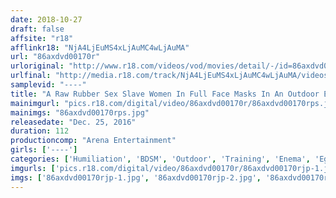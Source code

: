```yaml
---
date: 2018-10-27
draft: false
affsite: "r18"
afflinkr18: "NjA4LjEuMS4xLjAuMC4wLjAuMA"
url: "86axdvd00170r"
urloriginal: "http://www.r18.com/videos/vod/movies/detail/-/id=86axdvd00170r"
urlfinal: "http://media.r18.com/track/NjA4LjEuMS4xLjAuMC4wLjAuMA/videos/vod/movies/detail/-/id=86axdvd00170r"
samplevid: "----"
title: "A Raw Rubber Sex Slave Women In Full Face Masks In An Outdoor Enema Fest"
mainimgurl: "pics.r18.com/digital/video/86axdvd00170r/86axdvd00170rps.jpg"
mainimgs: "86axdvd00170rps.jpg"
releasedate: "Dec. 25, 2016"
duration: 112
productioncomp: "Arena Entertainment"
girls: ['----']
categories: ['Humiliation', 'BDSM', 'Outdoor', 'Training', 'Enema', 'Egg Vibrator', 'Bondage', 'Big Vibrator']
imgurls: ['pics.r18.com/digital/video/86axdvd00170r/86axdvd00170rjp-1.jpg', 'pics.r18.com/digital/video/86axdvd00170r/86axdvd00170rjp-2.jpg', 'pics.r18.com/digital/video/86axdvd00170r/86axdvd00170rjp-3.jpg', 'pics.r18.com/digital/video/86axdvd00170r/86axdvd00170rjp-4.jpg', 'pics.r18.com/digital/video/86axdvd00170r/86axdvd00170rjp-5.jpg', 'pics.r18.com/digital/video/86axdvd00170r/86axdvd00170rjp-6.jpg', 'pics.r18.com/digital/video/86axdvd00170r/86axdvd00170rjp-7.jpg', 'pics.r18.com/digital/video/86axdvd00170r/86axdvd00170rjp-8.jpg', 'pics.r18.com/digital/video/86axdvd00170r/86axdvd00170rjp-9.jpg', 'pics.r18.com/digital/video/86axdvd00170r/86axdvd00170rjp-10.jpg', 'pics.r18.com/digital/video/86axdvd00170r/86axdvd00170rjp-11.jpg', 'pics.r18.com/digital/video/86axdvd00170r/86axdvd00170rjp-12.jpg', 'pics.r18.com/digital/video/86axdvd00170r/86axdvd00170rjp-13.jpg', 'pics.r18.com/digital/video/86axdvd00170r/86axdvd00170rjp-14.jpg', 'pics.r18.com/digital/video/86axdvd00170r/86axdvd00170rjp-15.jpg', 'pics.r18.com/digital/video/86axdvd00170r/86axdvd00170rjp-16.jpg', 'pics.r18.com/digital/video/86axdvd00170r/86axdvd00170rjp-17.jpg', 'pics.r18.com/digital/video/86axdvd00170r/86axdvd00170rjp-18.jpg', 'pics.r18.com/digital/video/86axdvd00170r/86axdvd00170rjp-19.jpg', 'pics.r18.com/digital/video/86axdvd00170r/86axdvd00170rjp-20.jpg']
imgs: ['86axdvd00170rjp-1.jpg', '86axdvd00170rjp-2.jpg', '86axdvd00170rjp-3.jpg', '86axdvd00170rjp-4.jpg', '86axdvd00170rjp-5.jpg', '86axdvd00170rjp-6.jpg', '86axdvd00170rjp-7.jpg', '86axdvd00170rjp-8.jpg', '86axdvd00170rjp-9.jpg', '86axdvd00170rjp-10.jpg', '86axdvd00170rjp-11.jpg', '86axdvd00170rjp-12.jpg', '86axdvd00170rjp-13.jpg', '86axdvd00170rjp-14.jpg', '86axdvd00170rjp-15.jpg', '86axdvd00170rjp-16.jpg', '86axdvd00170rjp-17.jpg', '86axdvd00170rjp-18.jpg', '86axdvd00170rjp-19.jpg', '86axdvd00170rjp-20.jpg']
---
```


